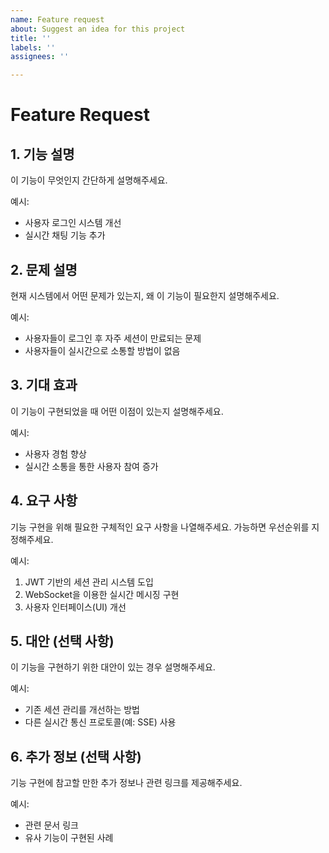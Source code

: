 ```yaml
---
name: Feature request
about: Suggest an idea for this project
title: ''
labels: ''
assignees: ''

---
```


# Feature Request

## 1. 기능 설명
이 기능이 무엇인지 간단하게 설명해주세요.

예시:
- 사용자 로그인 시스템 개선
- 실시간 채팅 기능 추가

## 2. 문제 설명
현재 시스템에서 어떤 문제가 있는지, 왜 이 기능이 필요한지 설명해주세요.

예시:
- 사용자들이 로그인 후 자주 세션이 만료되는 문제
- 사용자들이 실시간으로 소통할 방법이 없음

## 3. 기대 효과
이 기능이 구현되었을 때 어떤 이점이 있는지 설명해주세요.

예시:
- 사용자 경험 향상
- 실시간 소통을 통한 사용자 참여 증가

## 4. 요구 사항
기능 구현을 위해 필요한 구체적인 요구 사항을 나열해주세요. 가능하면 우선순위를 지정해주세요.

예시:
1. JWT 기반의 세션 관리 시스템 도입
2. WebSocket을 이용한 실시간 메시징 구현
3. 사용자 인터페이스(UI) 개선

## 5. 대안 (선택 사항)
이 기능을 구현하기 위한 대안이 있는 경우 설명해주세요.

예시:
- 기존 세션 관리를 개선하는 방법
- 다른 실시간 통신 프로토콜(예: SSE) 사용

## 6. 추가 정보 (선택 사항)
기능 구현에 참고할 만한 추가 정보나 관련 링크를 제공해주세요.

예시:
- 관련 문서 링크
- 유사 기능이 구현된 사례

